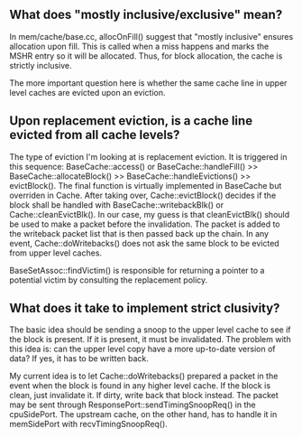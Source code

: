## What does "mostly inclusive/exclusive" mean?

In mem/cache/base.cc, allocOnFill() suggest that "mostly inclusive" ensures allocation upon fill.
This is called when a miss happens and marks the MSHR entry so it will be allocated. Thus, for
block allocation, the cache is strictly inclusive.

The more important question here is whether the same cache line in upper level caches are evicted
upon an eviction.

## Upon replacement eviction, is a cache line evicted from all cache levels?

The type of eviction I'm looking at is replacement eviction. It is triggered in this sequence:
BaseCache::access() or BaseCache::handleFill() >> BaseCache::allocateBlock() >> BaseCache::handleEvictions() >>
evictBlock(). The final function is virtually implemented in BaseCache but overriden in Cache.
After taking over, Cache::evictBlock() decides if the block shall be handled with BaseCache::writebackBlk()
or Cache::cleanEvictBlk(). In our case, my guess is that cleanEvictBlk() should be used to make a
packet before the invalidation. The packet is added to the writeback packet list that is then passed back
up the chain. In any event, Cache::doWritebacks() does not ask the same block to be evicted from upper
level caches.

BaseSetAssoc::findVictim() is responsible for returning a pointer to a potential victim by
consulting the replacement policy.

## What does it take to implement strict clusivity?

The basic idea should be sending a snoop to the upper level cache to see if the block is present.
If it is present, it must be invalidated. The problem with this idea is: can the upper level copy
have a more up-to-date version of data? If yes, it has to be written back.

My current idea is to let Cache::doWritebacks() prepared a packet in the event when the block
is found in any higher level cache. If the block is clean, just invalidate it. If dirty, write
back that block instead. The packet may be sent through ResponsePort::sendTimingSnoopReq() in the
cpuSidePort. The upstream cache, on the other hand, has to handle it in memSidePort with recvTimingSnoopReq().
